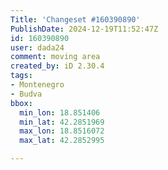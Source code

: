 ```yaml
---
Title: 'Changeset #160390890'
PublishDate: 2024-12-19T11:52:47Z
id: 160390890
user: dada24
comment: moving area
created_by: iD 2.30.4
tags:
- Montenegro
- Budva
bbox:
  min_lon: 18.851406
  min_lat: 42.2851969
  max_lon: 18.8516072
  max_lat: 42.2852995

---
```

